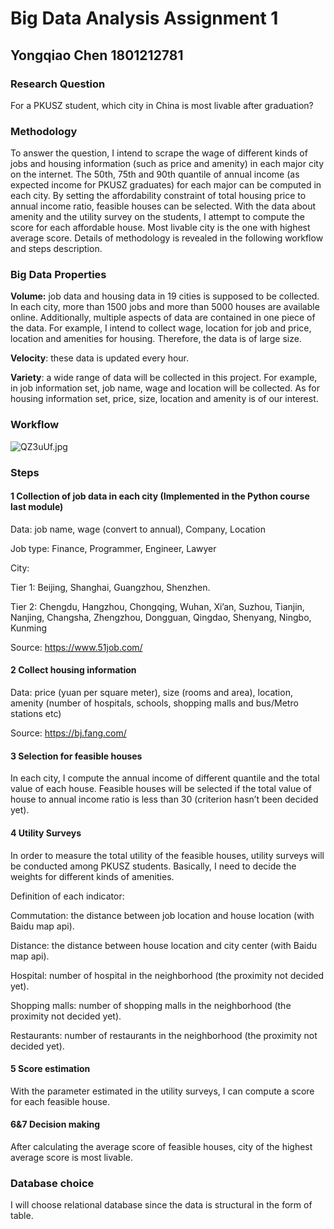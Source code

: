 # Big Data Analysis Assignment 1
## Yongqiao Chen 1801212781
### Research Question
For a PKUSZ student, which city in China is most livable after graduation?

### Methodology
  To answer the question, I intend to scrape the wage of different kinds of jobs and housing information (such as price and amenity) in each major city on the internet. The 50th, 75th and 90th quantile of annual income (as expected income for PKUSZ graduates) for each major can be computed in each city. By setting the affordability constraint of total housing price to annual income ratio, feasible houses can be selected. With the data about amenity and the utility survey on the students, I attempt to compute the score for each affordable house. Most livable city is the one with highest average score. Details of methodology is revealed in the following workflow and steps description.
  
### Big Data Properties
  **Volume:** job data and housing data in 19 cities is supposed to be collected. In each city, more than 1500 jobs and more than 5000 houses are available online. Additionally, multiple aspects of data are contained in one piece of the data. For example, I intend to collect wage, location for job and price, location and amenities for housing. Therefore, the data is of large size.
  
  **Velocity**: these data is updated every hour.
  
  **Variety**: a wide range of data will be collected in this project. For example, in job information set, job name, wage and location will be collected. As for housing information set, price, size, location and amenity is of our interest. 
  
### Workflow
![QZ3uUf.jpg](https://s2.ax1x.com/2019/11/30/QZ3uUf.jpg)

### Steps
#### 1 Collection of job data in each city (Implemented in the Python course last module)
Data: job name, wage (convert to annual), Company, Location

Job type: Finance, Programmer, Engineer, Lawyer

City: 

Tier 1: Beijing, Shanghai, Guangzhou, Shenzhen. 

Tier 2: Chengdu, Hangzhou, Chongqing, Wuhan, Xi’an, Suzhou, Tianjin, Nanjing, Changsha, Zhengzhou, Dongguan, Qingdao, Shenyang, Ningbo, Kunming

Source: https://www.51job.com/

#### 2 Collect housing information
Data: price (yuan per square meter), size (rooms and area), location, amenity (number of hospitals, schools, shopping malls and bus/Metro stations etc)

Source: https://bj.fang.com/

#### 3 Selection for feasible houses
In each city, I compute the annual income of different quantile and the total value of each house. Feasible houses will be selected if the total value of house to annual income ratio is less than 30 (criterion hasn’t been decided yet).

#### 4 Utility Surveys
In order to measure the total utility of the feasible houses, utility surveys will be conducted among PKUSZ students. Basically, I need to decide the weights for different kinds of amenities.

Definition of each indicator:

Commutation: the distance between job location and house location (with Baidu map api). 

Distance: the distance between house location and city center (with Baidu map api).

Hospital: number of hospital in the neighborhood (the proximity not decided yet).

Shopping malls: number of shopping malls in the neighborhood (the proximity not decided yet).

Restaurants: number of restaurants in the neighborhood (the proximity not decided yet).

#### 5 Score estimation
With the parameter estimated in the utility surveys, I can compute a score for each feasible house.

#### 6&7 Decision making
After calculating the average score of feasible houses, city of the highest average score is most livable. 

### Database choice
I will choose relational database since the data is structural in the form of table. 
